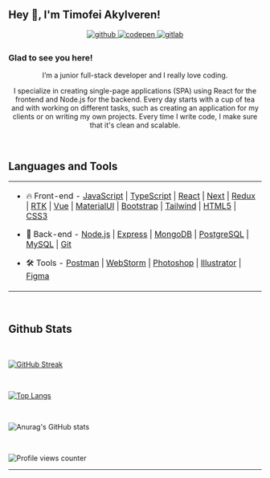 ## Hey 👋, I'm Timofei Akylveren!  
  
<div id="header" align="center">
  <a href="https://github.com/TimProger" target="_blank">
  <img src=https://img.shields.io/badge/github-%2324292e.svg?&style=for-the-badge&logo=github&logoColor=white alt=github style="margin-bottom: 5px;" />
  </a>
  <a href="https://codepen.com/timakyl" target="_blank">
  <img src=https://img.shields.io/badge/codepen-%23131417.svg?&style=for-the-badge&logo=codepen&logoColor=white alt=codepen style="margin-bottom: 5px;" />
  </a>
  <a href="https://gitlab.com/TimProger" target="_blank">
  <img src=https://img.shields.io/badge/gitlab-330F63.svg?&style=for-the-badge&logo=gitlab&logoColor=white alt=gitlab style="margin-bottom: 5px;" />
  </a>  
</div>



### Glad to see you here!  
<div id="header" align="center">
I’m a junior full-stack developer and I really love coding.

I specialize in creating single-page applications (SPA) using React for the frontend and Node.js for the backend. Every day starts with a cup of tea and with working on different tasks, such as creating an application for my clients or on writing my own projects. Every time I write code, I make sure that it's clean and scalable.
</div>

<br/>  


## Languages and Tools    
<table style="width: 100%;"><tr style="width: 100%;"><td valign="center" width="100%">

- 🔥 Front-end - 
[JavaScript](https://www.javascript.com/) |
[TypeScript](https://www.typescriptlang.org/) |
[React](https://reactjs.org/) |
[Next](https://nextjs.org/) |
[Redux](https://redux.js.org/) |
[RTK](https://redux-toolkit.js.org/) |
[Vue](https://vuejs.org/) |
[MaterialUI](https://mui.com/) |
[Bootstrap](https://getbootstrap.com/) |
[Tailwind](https://tailwindcss.com/) |
[HTML5](https://html.com/) |
[CSS3](https://www.w3.org/Style/CSS/Overview.en.html)  
  

- 📝 Back-end - 
[Node.js](https://nodejs.org/en/) |
[Express](https://expressjs.com/) |
[MongoDB](https://www.mongodb.com/) |
[PostgreSQL](https://www.postgresql.org/) |
[MySQL](https://www.mysql.com/) |
[Git](https://git-scm.com/)  
  

- 🛠️ Tools - 
[Postman](https://www.postman.com/) |
[WebStorm](https://www.jetbrains.com/ru-ru/webstorm/) |
[Photoshop](https://www.adobe.com/ru/products/photoshop.html) |
[Illustrator](https://www.adobe.com/ru/products/illustrator.html) |
[Figma](https://www.figma.com/)


</td></tr></table>  

<br/>
 


## Github Stats  

<br/>  

[![GitHub Streak](http://github-readme-streak-stats.herokuapp.com?user=TimProger&theme=dark)](https://git.io/streak-stats)

<br>

[![Top Langs](https://github-readme-stats.vercel.app/api/top-langs/?username=TimProger&layout=compact&theme=dark)](https://github.com/anuraghazra/github-readme-stats)

<br>

![Anurag's GitHub stats](https://github-readme-stats.vercel.app/api?username=TimProger&show_icons=true&theme=dark)


  

<br/>  

![Profile views counter](https://komarev.com/ghpvc/?username=TimProger&&style=flat-square)  
  


----
